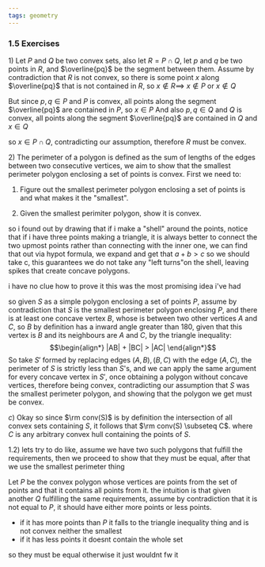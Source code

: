 ```yaml
---
tags: geometry
---
```


### 1.5 Exercises

$1)$ Let $P$ and $Q$ be two convex sets, also let $R = P \cap Q$, let $p$ and $q$ be two points in $R$, and $\overline{pq}$ be the segment between them. Assume by contradiction that $R$ is not convex, so there is some point $x$ along $\overline{pq}$ that is not contained in $R$, so $x \notin R \implies$ $x\notin P$ or $x \notin Q$

But since $p, q \in P$ and $P$ is convex, all points along the segment $\overline{pq}$ are contained in $P$, so $x \in P$
And also $p, q \in Q$ and $Q$ is convex, all points along the segment $\overline{pq}$ are contained in $Q$ and $x \in Q$

so $x \in P \cap Q$, contradicting our assumption, therefore $R$ must be convex.

$2)$ The perimeter of a polygon is defined as the sum of lengths of the edges between two consecutive vertices, we aim to show that the smallest perimeter polygon enclosing a set of points is convex. First we need to:

1. Figure out the smallest perimeter polygon enclosing a set of points is and what makes it the "smallest".

2. Given the smallest perimiter polygon, show it is convex.

so i found out by drawing that if i make a "shell" around the points, notice that if i have three points making a triangle, it is always better to connect the two upmost points rather than connecting with the inner one, we can find that out via hypot formula, we expand and get that $a + b > c$ so we should take c, this guarantees we do not take any "left turns"on the shell, leaving spikes that create concave polygons.

i have no clue how to prove it this was the most promising idea i've had

so given $S$ as a simple polygon enclosing a set of points $P$, assume by contradiction that $S$ is the smallest perimeter polygon enclosing $P$, and there is at least one concave vertex $B$, whose is between two other vertices $A$ and $C$, so $B$ by definition has a inward angle greater than 180, given that this vertex is $B$ and its neighbours are $A$ and $C$, by the triangle inequality:
$$\begin{align*}
|AB| + |BC| > |AC|
\end{align*}$$
So take $S'$ formed by replacing edges $(A,B), (B,C)$ with the edge $(A,C)$, the perimeter of $S$ is strictly less than $S$'s, and we can apply the same argument for every concave vertex in $S'$, once obtaining a polygon without concave vertices, therefore being convex, contradicting our assumption that $S$ was the smallest perimeter polygon, and showing that the polygon we get must be convex.

$c)$ Okay so since $\rm conv(S)$ is by definition the intersection of all convex sets containing $S$, it follows that $\rm conv(S) \subseteq C$. where $C$ is any arbitrary convex hull containing the points of $S$.

$1.2)$ lets try to do like, assume we have two such polygons that fulfill the requirements, then we proceed to show that they must be equal, after that we use the smallest perimeter thing

Let $P$ be the convex polygon whose vertices are points from the set of points and that it contains all points from it. the intuition is that given another $Q$ fulfilling the same requirements, assume by contradiction that it is not equal to $P$, it should have either more points or less points.

- if it has more points than $P$ it falls to the triangle inequality thing and is not convex neither the smallest
- if it has less points it doesnt contain the whole set

so they must be equal otherwise it just wouldnt fw it